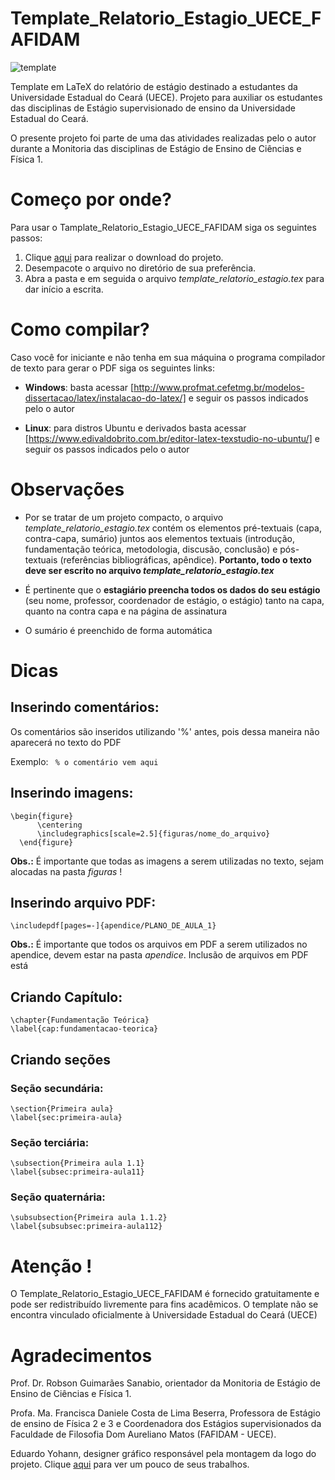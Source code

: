 # Template_Relatorio_Estagio_UECE_FAFIDAM
![template](https://user-images.githubusercontent.com/72898972/117222708-7c9fe580-ade2-11eb-9a59-9951c7818673.png)

Template em LaTeX do relatório de estágio destinado a estudantes da Universidade Estadual do Ceará (UECE).
Projeto para auxiliar os estudantes das disciplinas de Estágio supervisionado de ensino da Universidade Estadual do Ceará.

O presente projeto foi parte de uma das atividades realizadas pelo o autor durante a Monitoria das disciplinas de Estágio de Ensino de Ciências e Física 1. 

# Começo por onde?
Para usar o Tamplate_Relatorio_Estagio_UECE_FAFIDAM siga os seguintes passos: 

1. Clique [aqui](https://github.com/Raul-rx7/Tamplate_Relatorio_Estagio_UECE_FAFIDAM/archive/refs/heads/main.zip) para realizar o download do projeto.
2. Desempacote o arquivo no diretório de sua preferência.
3. Abra a pasta e em seguida o arquivo *template_relatorio_estagio.tex* para dar início a escrita.

# Como compilar? 
Caso você for iniciante e não tenha em sua máquina o programa compilador de texto para gerar o PDF siga os seguintes links:

- **Windows**: basta acessar [http://www.profmat.cefetmg.br/modelos-dissertacao/latex/instalacao-do-latex/] e seguir os passos indicados pelo o autor

- **Linux**: para distros Ubuntu e derivados basta acessar [https://www.edivaldobrito.com.br/editor-latex-texstudio-no-ubuntu/] e seguir os passos indicados pelo o autor

# Observações
- Por se tratar de um projeto compacto, o arquivo *template_relatorio_estagio.tex* contém os elementos pré-textuais (capa, contra-capa, sumário) juntos aos elementos textuais (introdução, fundamentação teórica, metodologia, discusão, conclusão) e pós-textuais (referências bibliográficas, apêndice). **Portanto, todo o texto deve ser escrito no arquivo *template_relatorio_estagio.tex***

- É pertinente que o **estagiário preencha todos os dados do seu estágio** (seu nome, professor, coordenador de estágio, o estágio) tanto na capa, quanto na contra capa e na página de assinatura
- O sumário é preenchido de forma automática

# Dicas
## Inserindo comentários: 
  Os comentários são inseridos utilizando '%' antes, pois dessa maneira não aparecerá no texto do PDF
  
  Exemplo:   ``` 
              % o comentário vem aqui 
             ```


## Inserindo imagens:
  ```
  \begin{figure}
		\centering 
		\includegraphics[scale=2.5]{figuras/nome_do_arquivo}
	\end{figure} 
  ```
  **Obs.:** É importante que todas as imagens a serem utilizadas no texto, sejam alocadas na pasta *figuras* !

## Inserindo arquivo PDF: 
```
\includepdf[pages=-]{apendice/PLANO_DE_AULA_1}
```
**Obs.:** É importante que todos os arquivos em PDF a serem utilizados no apendice, devem estar na pasta *apendice*. Inclusão de arquivos em PDF está
## Criando Capítulo:
```
\chapter{Fundamentação Teórica}
\label{cap:fundamentacao-teorica}
```
## Criando seções
### Seção secundária: 
```
\section{Primeira aula}
\label{sec:primeira-aula}
```
### Seção terciária:
```
\subsection{Primeira aula 1.1}
\label{subsec:primeira-aula11}
```
### Seção quaternária:
```
\subsubsection{Primeira aula 1.1.2}
\label{subsubsec:primeira-aula112}
```
# Atenção !
O Template_Relatorio_Estagio_UECE_FAFIDAM é fornecido gratuitamente e pode ser redistribuído livremente para fins acadêmicos. O template não se encontra vinculado oficialmente à Universidade Estadual do Ceará (UECE)

# Agradecimentos
Prof. Dr. Robson Guimarães Sanabio, orientador da Monitoria de Estágio de Ensino de Ciências e Física 1.

Profa. Ma. Francisca Daniele Costa de Lima Beserra, Professora de Estágio de ensino de Física 2 e 3 e Coordenadora dos Estágios supervisionados da Faculdade de Filosofia Dom Aureliano Matos (FAFIDAM - UECE).

Eduardo Yohann, designer gráfico responsável pela montagem da logo do projeto. Clique [aqui](https://www.instagram.com/duduyohannphotos/) para ver um pouco de seus trabalhos.
